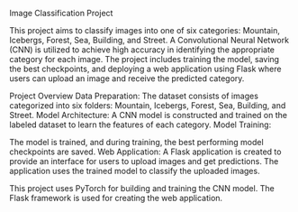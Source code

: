 Image Classification Project

This project aims to classify images into one of six categories: Mountain, Icebergs, Forest, Sea, Building, and Street. A Convolutional Neural Network (CNN) is utilized to achieve high accuracy in identifying the appropriate category for each image. The project includes training the model, saving the best checkpoints, and deploying a web application using Flask where users can upload an image and receive the predicted category.

Project Overview
Data Preparation:
The dataset consists of images categorized into six folders: Mountain, Icebergs, Forest, Sea, Building, and Street.
Model Architecture:
A CNN model is constructed and trained on the labeled dataset to learn the features of each category.
Model Training:

The model is trained, and during training, the best performing model checkpoints are saved.
Web Application:
A Flask application is created to provide an interface for users to upload images and get predictions. The application uses the trained model to classify the uploaded images.

This project uses PyTorch for building and training the CNN model.
The Flask framework is used for creating the web application.
